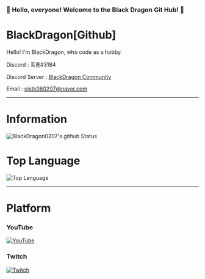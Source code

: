 ### 🎉 Hello, everyone! Welcome to the Black Dragon Git Hub! 🎉

# BlackDragon[Github]
Hello! I'm BlackDragon, who code as a hobby.

Discord : 흑룡#3184

Discord Server : [BlackDragon Community](https://discord.gg/XCpAAYY)

Email : [cjstk060207@naver.com](mailto:norhu1130@naver.com)

---

# Information
![BlackDragon0207's github Status](https://github-readme-stats.vercel.app/api?username=BlackDragon0207&show_icons=true&theme=tokyonight)

# Top Language
![Top Language](https://github-readme-stats.vercel.app/api/top-langs/?username=BlackDragon0207&theme=tokyonight)<br/>

---

# Platform

### YouTube
[![YouTube](https://cdn.discordapp.com/attachments/872798553049792522/884768979997052928/youtube.png)](https://www.youtube.com/channel/UCm-43e3QtutTBrlD-MuUM1A)
### Twitch
[![Twitch](https://cdn.discordapp.com/attachments/872798553049792522/884768998766567454/626552936784199691.png)](https://www.twitch.tv/bjblackdragon)
